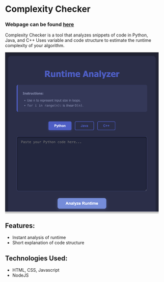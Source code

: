 # Complexity Checker
### Webpage can be found [here](https://anejmeldeen.github.io/complexitychecker/)

Complexity Checker is a tool that analyzes snippets of code in Python, Java, and C++
Uses variable and code structure to estimate the runtime complexity of your algorithm.

<table style="border-collapse: collapse;">
  <tr>
    <td style="border: none; padding: 0;">
      <img src="dashboard1.png" alt="Screenshot 1" width="500" />
    </td>
  </tr>
</table>

## Features:
- Instant analysis of runtime
- Short explanation of code structure

## Technologies Used:
- HTML, CSS, Javascript
- NodeJS
